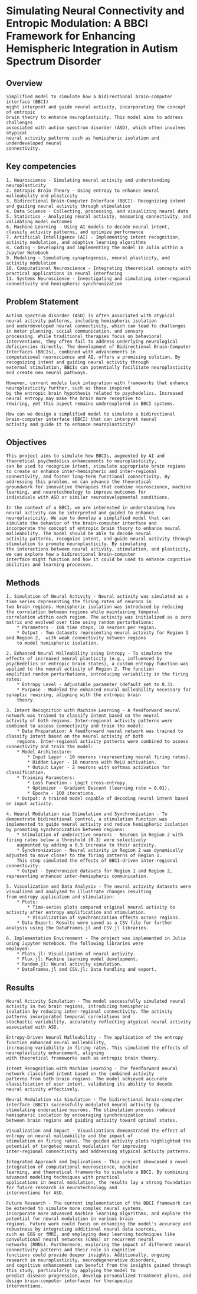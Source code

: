 # Simulating Neural Connectivity and Entropic Modulation: A BBCI Framework for Enhancing Hemispheric Integration in Autism Spectrum Disorder

## Overview

    Simplified model to simulate how a bidirectional brain-computer interface (BBCI)
    might interpret and guide neural activity, incorporating the concept of entropic
    brain theory to enhance neuroplasticity. This model aims to address challenges
    associated with autism spectrum disorder (ASD), which often involves atypical
    neural activity patterns such as hemispheric isolation and underdeveloped neural
    connectivity.

## Key competencies

    1. Neuroscience - Simulating neural activity and understanding neuroplasticity
    2. Entropic Brain Theory - Using entropy to enhance neural malleability and plasticity
    3. Bidirectional Brain-Computer Interface (BBCI)- Recognizing intent and guiding neural activity through stimulation
    4. Data Science - Collecting, processing, and visualizing neural data
    5. Statistics - Analyzing neural activity, measuring connectivity, and validating model outcomes
    6. Machine Learning - Using AI models to decode neural intent, classify activity patterns, and optimize performance
    7. Artificial Intelligence (AI) - Implementing intent recognition, activity modulation, and adaptive learning algorithms
    8. Coding - Developing and implementing the model in Julia within a Jupyter Notebook
    9. Modeling - Simulating synaptogensis, neural plasticity, and activity modulation
    10. Computational Neuroscience - Integrating theoretical concepts with practical applications in neural interfacing
    11. Systems Neuroscience - Investigating and simulating inter-regional connectivity and hemispheric synchronization

## Problem Statement

    Autism spectrum disorder (ASD) is often associated with atypical neural activity patterns, including hemispheric isolation
    and underdeveloped neural connectivity, which can lead to challenges in motor planning, social communication, and sensory
    processing. While traditional therapies focus on behavioral interventions, they often fail to address underlying neurological
    deficiencies directly. The development of Bidirectional Brain-Computer Interfaces (BBCIs), combined with advancements in 
    computational neuroscience and AI, offers a promising solution. By recognizing intent and guiding neural activity through
    external stimulation, BBCIs can potentially facilitate neuroplasticity and create new neural pathways.

    However, current models lack integration with frameworks that enhance neuroplasticity further, such as those inspired
    by the entropic brain hypothesis related to psychedelics. Increased neural entropy may make the brain more receptive to
    rewiring, yet this aspect remains underexplored in BBCI systems.

    How can we design a simplified model to simulate a bidirectional brain-computer interface (BBCI) that can interpret neural
    activity and guide it to enhance neuroplasticity?

## Objectives

    This project aims to simulate how BBCIs, augmented by AI and theoretical psychedelics enhancements to neuroplasticity,
    can be used to recognize intent, stimulate appropriate brain regions to create or enhance inter-hemispheric and inter-regional
    connectivity, and foster long-term functional connectivity. By addressing this problem, we can advance the theoretical
    groundwork for innovative therapies that combine neuroscience, machine learning, and neurotechnology to improve outcomes for
    individuals with ASD or similar neurodevelopmental conditions.

    In the context of a BBCI, we are interested in understanding how neural activity can be interpreted and guided to enhance 
    neuroplasticity. We aim to develop a simplified model that can simulate the behavior of the brain-computer interface and
    incorporate the concept of entropic brain theory to enhance neural malleability. The model should be able to decode neural
    activity patterns, recognize intent, and guide neural activity through stimulation to promote neuroplasticity. By simulating
    the interactions between neural activity, stimulation, and plasticity, we can explore how a bidirectional brain-computer
    interface might function and how it could be used to enhance cognitive abilities and learning processes.

## Methods

    1. Simulation of Neural Activity - Neural activity was simulated as a time series representing the firing rates of neurons in
    two brain regions. Hemispheric isolation was introduced by reducing the correlation between regions while maintaining temporal
    correlation within each region. The activity was initialized as a zero matrix and evolved over time using random perturbations:
        * Parameters - 100 time steps, 10 neurons per region.
        * Output - Two datasets representing neural activity for Region 1 and Region 2,  with weak connectivity between regions
        to model hemispheric isolation.

    2. Enhanced Neural Malleability Using Entropy - To simulate the effects of increased neural plasticity (e.g., influenced by
    psychedelics or entropic brain states), a custom entropy function was applied to the neural activity of Region 2. The function
    amplified random perturbations, introducing variability in the firing rates:
        * Entropy Level - Adjustable parameter (default set to 0.3).
        * Purpose - Modeled the enhanced neural malleability necessary for synaptic rewiring, aligning with the entropic brain
        theory.

    3. Intent Recognition with Machine Learning - A feedforward neural network was trained to classify intent based on the neural
    activity of both regions. Inter-regional activity patterns were combined to assess connectivity and train the model:
        * Data Preparation: A feedforward neural network was trained to classify intent based on the neural activity of both
        regions. Inter-regional activity patterns were combined to assess connectivity and train the model:
        * Model Architecture:
            * Input Layer - 10 neurons (representing neural firing rates).
            * Hidden Layer - 16 neurons with ReLU activation.
            * Output Layer - 2 neurons with softmax activation for classification.
        * Training Parameters:
            * Loss Function - Logit cross-entropy.
            * Optimizer - Gradient Descent (learning rate = 0.01).
            * Epochs - 100 iterations.
        * Output: A trained model capable of decoding neural intent based on input activity.

    4. Neural Modulation via Stimulation and Synchronization - To demonstrate bidirectional control, a stimulation function was
    implemented to guide neural activity and reduce hemispheric isolation by promoting synchronization between regions:
        * Stimulation of underactive neurons - Neurons in Region 2 with firing rates below a threshold (0.3) were selectively
        augmented by adding a 0.5 increase to their activity.
        * Synchronization - Neural activity in Region 2 was dynamically adjusted to move closer to the firing patterns of Region 1.
        This step simulated the effects of BBCI-driven inter-regional connectivity.
        * Output - Synchronized datasets for Region 1 and Region 2, representing enhanced inter-hemispheric communication.

    5. Visualization and Data Analysis - The neural activity datasets were visualized and analyzed to illustrate changes resulting
    from entropy application and stimulation:
        * Plots:
            * Time-series plots compared original neural activity to activity after entropy amplification and stimulation.
            * Visualization of synchronization effects across regions.
        * Data Export: Results were saved as a CSV file for further analysis using the DataFrames.jl and CSV.jl libraries.

    6. Implementation Environment - The project was implemented in Julia using Jupyter Notebook. The following libraries were 
    employed:
        * Plots.jl: Visualization of neural activity.
        * Flux.jl: Machine learning model development.
        * Random.jl: Neural activity simulation.
        * DataFrames.jl and CSV.jl: Data handling and export.

## Results

    Neural Activity Simulation - The model successfully simulated neural activity in two brain regions, introducing hemispheric
    isolation by reducing inter-regional connectivity. The activity patterns incorporated temporal correlations and
    stochastic variability, accurately reflecting atypical neural activity associated with ASD.

    Entropy-Driven Neural Malleability - The application of the entropy function enhanced neural malleability, 
    increasing variability in firing rates. This simulated the effects of neuroplasticity enhancement, aligning
    with theoretical frameworks such as entropic brain theory.

    Intent Recognition with Machine Learning - The feedforward neural network classified intent based on the combined activity
    patterns from both brain regions. The model achieved accurate classification of user intent, validating its ability to decode
    neural activity effectively.

    Neural Modulation via Simulation - The bidirectional brain-computer interface (BBCI) successfully modulated neural activity by
    stimulating underactive neurons. The stimulation process reduced hemispheric isolation by encouraging synchronization
    between brain regions and guiding activity toward optimal states.

    Visualization and Impact - Visualizations demonstrated the effect of entropy on neural malleability and the impact of
    stimulation on firing rates. The guided activity plots highlighted the potential of targeted neural modulation for improving
    inter-regional connectivity and addressing atypical activity patterns.

    Integrated Approach and Implications - This project showcased a novel integration of computational neuroscience, machine
    learning, and theoretical frameworks to simulate a BBCI. By combining advanced modeling techniques with practical
    applications in neural modulation, the results lay a strong foundation for future research in neurotechnology and 
    interventions for ASD.

    Future Research - The current implementation of the BBCI framework can be extended to simulate more complex neural systems,
    incorporate more advanced machine learning algorithms, and explore the potential for neural modulation in various brain
    regions. Future work could focus on enhancing the model's accuracy and robustness by integrating additional neural data sources,
    such as EEG or fMRI, and employing deep learning techniques like convolutional neural networks (CNNs) or recurrent neural
    networks (RNNs). Furthermore, exploring the impact of different neural connectivity patterns and their role in cognitive
    functions could provide deeper insights. Additionally, ongoing research in neuroplasticity, neurodegenerative disorders,
    and cognitive enhancement can benefit from the insights gained through this study, particularly by applying the model to
    predict disease progression, develop personalized treatment plans, and design brain-computer interfaces for therapeutic
    interventions.
